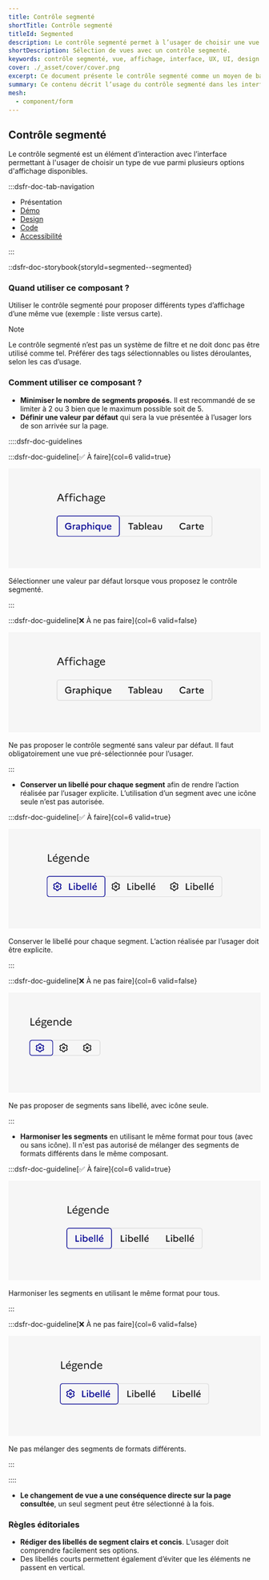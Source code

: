 ```yaml
---
title: Contrôle segmenté
shortTitle: Contrôle segmenté
titleId: Segmented
description: Le contrôle segmenté permet à l’usager de choisir une vue parmi plusieurs options d’affichage disponibles dans une interface.
shortDescription: Sélection de vues avec un contrôle segmenté.
keywords: contrôle segmenté, vue, affichage, interface, UX, UI, design system, libellé, navigation, accessibilité
cover: ./_asset/cover/cover.png
excerpt: Ce document présente le contrôle segmenté comme un moyen de basculer entre différentes vues d’un même contenu tout en assurant clarté et cohérence dans l’interface.
summary: Ce contenu décrit l’usage du contrôle segmenté dans les interfaces pour permettre à l’usager de basculer entre plusieurs types d’affichage d’un même contenu, comme une vue en liste ou en carte. Il insiste sur les bonnes pratiques à respecter telles que la limitation du nombre de segments, la nécessité d’un libellé clair pour chaque option et l’obligation d’une valeur par défaut. Ce guide s’adresse aux concepteurs et développeurs souhaitant garantir une navigation fluide, explicite et accessible.
mesh:
  - component/form
---
```


## Contrôle segmenté

Le contrôle segmenté est un élément d’interaction avec l’interface permettant à l'usager de choisir un type de vue parmi plusieurs options d'affichage disponibles.

:::dsfr-doc-tab-navigation

- Présentation
- [Démo](./demo/index.md)
- [Design](./design/index.md)
- [Code](./code/index.md)
- [Accessibilité](./accessibility/index.md)

:::

::dsfr-doc-storybook{storyId=segmented--segmented}

### Quand utiliser ce composant ?

Utiliser le contrôle segmenté pour proposer différents types d’affichage d’une même vue (exemple : liste versus carte).

> [!NOTE]
> Le contrôle segmenté n’est pas un système de filtre et ne doit donc pas être utilisé comme tel. Préférer des tags sélectionnables ou listes déroulantes, selon les cas d’usage.

### Comment utiliser ce composant ?

- **Minimiser le nombre de segments proposés.** Il est recommandé de se limiter à 2 ou 3 bien que le maximum possible soit de 5.
- **Définir une valeur par défaut** qui sera la vue présentée à l’usager lors de son arrivée sur la page.

::::dsfr-doc-guidelines

:::dsfr-doc-guideline[✅ À faire]{col=6 valid=true}

![](./_asset/use/do-1.png)

Sélectionner une valeur par défaut lorsque vous proposez le contrôle segmenté.

:::

:::dsfr-doc-guideline[❌ À ne pas faire]{col=6 valid=false}

![](./_asset/use/dont-1.png)

Ne pas proposer le contrôle segmenté sans valeur par défaut. Il faut obligatoirement une vue pré-sélectionnée pour l’usager.

:::

- **Conserver un libellé pour chaque segment** afin de rendre l’action réalisée par l’usager explicite. L’utilisation d’un segment avec une icône seule n’est pas autorisée.

:::dsfr-doc-guideline[✅ À faire]{col=6 valid=true}

![](./_asset/use/do-2.png)

Conserver le libellé pour chaque segment. L’action réalisée par l’usager doit être explicite.

:::

:::dsfr-doc-guideline[❌ À ne pas faire]{col=6 valid=false}

![](./_asset/use/dont-2.png)

Ne pas proposer de segments sans libellé, avec icône seule.

:::

- **Harmoniser les segments** en utilisant le même format pour tous (avec ou sans icône). Il n'est pas autorisé de mélanger des segments de formats différents dans le même composant.

:::dsfr-doc-guideline[✅ À faire]{col=6 valid=true}

![](./_asset/use/do-3.png)

Harmoniser les segments en utilisant le même format pour tous.

:::

:::dsfr-doc-guideline[❌ À ne pas faire]{col=6 valid=false}

![](./_asset/use/dont-3.png)

Ne pas mélanger des segments de formats différents.

:::

::::

- **Le changement de vue a une conséquence directe sur la page consultée**, un seul segment peut être sélectionné à la fois.

### Règles éditoriales

- **Rédiger des libellés de segment clairs et concis**. L’usager doit comprendre facilement ses options.
- Des libellés courts permettent également d’éviter que les éléments ne passent en vertical.
